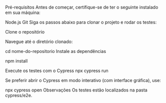 Pré-requisitos
Antes de começar, certifique-se de ter o seguinte instalado em sua máquina:

Node.js 
Git
Siga os passos abaixo para clonar o projeto e rodar os testes:

Clone o repositório

Navegue até o diretório clonado:

cd nome-do-repositorio
Instale as dependências

npm install


Execute os testes com o Cypress
npx cypress run

Se preferir abrir o Cypress em modo interativo (com interface gráfica), use:

npx cypress open
Observações
Os testes estão localizados na pasta cypress/e2e.
